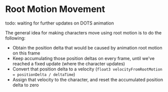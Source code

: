 

# Root Motion Movement

todo: waiting for further updates on DOTS animation

The general idea for making characters move using root motion is to do the following:
- Obtain the position delta that would be caused by animation root motion on this frame
- Keep accumulating those position deltas on every frame, until we've reached a fixed update (where the character updates)
- Convert that position delta to a velocity (`float3 velocityFromRootMotion = positionDelta / deltaTime`)
- Assign that velocity to the character, and reset the accumulated position delta to zero